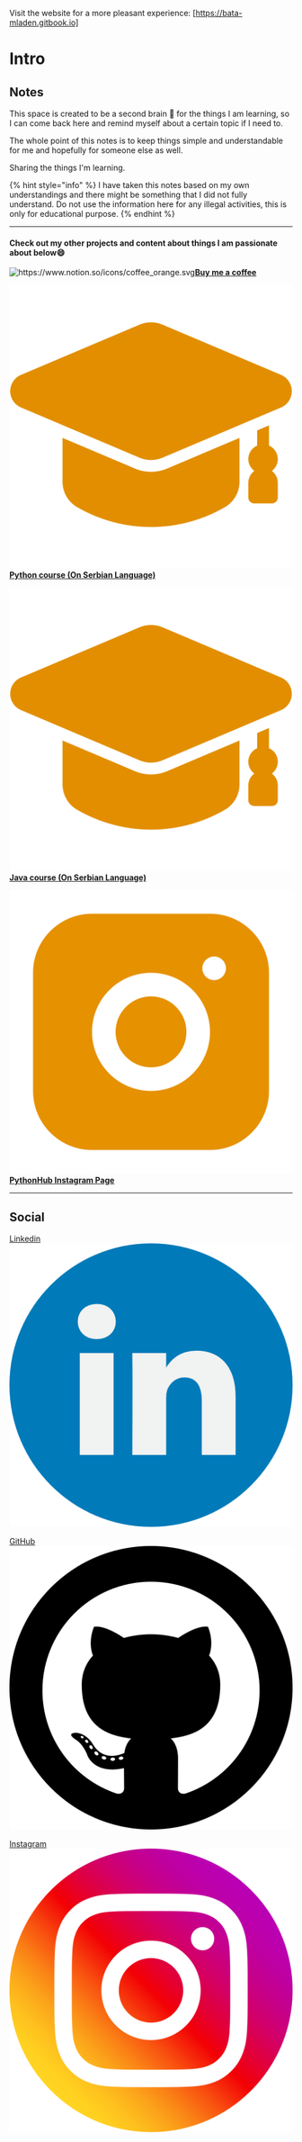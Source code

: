 Visit the website for a more pleasant experience: [https://bata-mladen.gitbook.io]

# Intro

## Notes

This space is created to be a second brain :brain: for the things I am learning, so I can come back here and remind myself about a certain topic if I need to.

The whole point of this notes is to keep things simple and understandable for me and hopefully for someone else as well.

Sharing the things I'm learning.

{% hint style="info" %}
I have taken this notes based on my own understandings and there might be something that I did not fully understand. Do not use the information here for any illegal activities, this is only for educational purpose.
{% endhint %}

***

#### Check out my other projects and content about things I am passionate about below😄

<img src="https://www.notion.so/icons/coffee_orange.svg" alt="https://www.notion.so/icons/coffee_orange.svg" data-size="line">[**Buy me a coffee**](https://buymeacoffee.com/python_hub)

<img src=".gitbook/assets/graduate.png" alt="" data-size="line"> [**Python course (On Serbian Language)**](https://buymeacoffee.com/python_hub/e/231937)

<img src=".gitbook/assets/graduate.png" alt="" data-size="line"> [**Java course (On Serbian Language)**](https://buymeacoffee.com/python_hub/e/242099)

<img src=".gitbook/assets/instagram (1).png" alt="" data-size="line"> [**PythonHub Instagram Page**](https://www.instagram.com/_python_hub/)



***

## **Social**

[Linkedin](https://www.linkedin.com/in/mladen-nikolov-1b4720200/) <img src=".gitbook/assets/image (3).png" alt="" data-size="line">

[GitHub](https://github.com/batamladen) <img src=".gitbook/assets/image (7).png" alt="" data-size="line">

[Instagram](https://www.instagram.com/bata_mladen/) <img src=".gitbook/assets/image (4).png" alt="" data-size="line">

